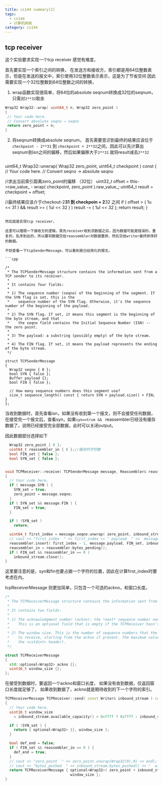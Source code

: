 ```yaml
---
title: cs144 summary(2)
tags:
  - cs144
  - 计算机网络
category: cs144
---
```

## tcp receiver

这个实验要求实现一个tcp receiver 感觉有难度，

首先要实现一个索引之间的转换，
在发送方和接收方，索引都是用64位整数表示，但是在发送的报文中，索引使用32位整数表示表示，这是为了节省空间
因此需要实现一个32位整数到64位整数之间的转换，

1. wrap函数实现很简单，将64位的absolute seqnum转换成32位的seqnum，只需对`2**32`取余
 ```cpp
Wrap32 Wrap32::wrap( uint64_t n, Wrap32 zero_point )
{
  // Your code here.
  // Convert absolute seqno → seqno
  return zero_point + n;
}
```
2. 将seqnum转换成absolute seqnum，
     首先需要意识到最终的结果应该位于`checkpoint - 2**31` 到 `checkpoint + 2**32`之间，因此可以先计算出seqnum到isn之间的偏移，然后如果偏移大于`2**31` 就将result减去`2**32` 
     ```cpp    
uint64_t Wrap32::unwrap( Wrap32 zero_point, uint64_t checkpoint ) const
{
  // Your code here.
  // Convert seqno → absolute seqno
 
  //求出当前索引距离zero_point的偏移 （32位）
  uint32_t offset = this->raw_value_ - wrap( checkpoint, zero_point ).raw_value_;
  uint64_t result = checkpoint + offset;
  
  //最终结果应该介于checkout-2**31   到  checkpoin + 2**32  之间
  if ( offset > ( 1u << 31 ) && result >= ( 1ul << 32 ) )
    result -= ( 1ul << 32 );
  return result;
}
```

然后就是实现tcp receiver，

这里可以理顺一下接收方的逻辑，首先receiver收到流数据之后，因为数据可能是错误的，重复的，乱序到达的，所以要将数据交给reassembler对数据重排，然后交给writer最终排序好的数据。

不妨查看一下tcpSenderMessage，可以看到是已经简化的报文。

```cpp

/*
 * The TCPSenderMessage structure contains the information sent from a TCP sender to its receiver.
 *
 * It contains four fields:
 *
 * 1) The sequence number (seqno) of the beginning of the segment. If the SYN flag is set, this is the
 *    sequence number of the SYN flag. Otherwise, it's the sequence number of the beginning of the payload.
 *
 * 2) The SYN flag. If set, it means this segment is the beginning of the byte stream, and that
 *    the seqno field contains the Initial Sequence Number (ISN) -- the zero point.
 *
 * 3) The payload: a substring (possibly empty) of the byte stream.
 *
 * 4) The FIN flag. If set, it means the payload represents the ending of the byte stream.
 */

struct TCPSenderMessage
{
  Wrap32 seqno { 0 };
  bool SYN { false };
  Buffer payload {};
  bool FIN { false };

  // How many sequence numbers does this segment use?
  size_t sequence_length() const { return SYN + payload.size() + FIN; }
};

```

当收到数据时，首先查看isn，如果没有收到第一个报文，则不会接受任何数据，在接受完一个报文后，查看syn，如果`syn==true && `  reassembler已经没有缓存数据了，说明已经接受完全部数据，此时可以关闭output。

因此数据部分选择如下
```cpp
  Wrap32 zero_point { 0 };
  uint64_t reassembler_in { 0 };//缓存的字符数
  bool FIN_set { false };
  bool SYN_set { false };
```

```cpp

void TCPReceiver::receive( TCPSenderMessage message, Reassembler& reassembler, Writer& inbound_stream )
{
  // Your code here.
  if ( message.SYN ) {
    SYN_set = true;
    zero_point = message.seqno;
  }
  if ( SYN_set && message.FIN ) {
    FIN_set = true;
  }

  if ( !SYN_set )
    return;

  uint64_t first_index = message.seqno.unwrap( zero_point, inbound_stream.bytes_pushed() ) + message.SYN;
  // cout << "first_index  " << first_index << " payload  " <<  message.payload.length()<< endl;
  reassembler.insert( first_index - 1, message.payload, FIN_set, inbound_stream );
  reassembler_in = reassembler.bytes_pending();
  if ( FIN_set && reassembler_in == 0 )
    inbound_stream.close();
}
```

这里要注意的是，syn和fin也要占据一个字符的位置，因此在计算first_index时要考虑在内。

tcpReceiverMessage 则更加简单，只包含一个可选的ackno，和窗口长度。

```cpp
/*
 * The TCPReceiverMessage structure contains the information sent from a TCP receiver to its sender.
 *
 * It contains two fields:
 *
 * 1) The acknowledgment number (ackno): the *next* sequence number needed by the TCP Receiver.
 *    This is an optional field that is empty if the TCPReceiver hasn't yet received the Initial Sequence Number.
 *
 * 2) The window size. This is the number of sequence numbers that the TCP receiver is interested
 *    to receive, starting from the ackno if present. The maximum value is 65,535 (UINT16_MAX from
 *    the <cstdint> header).
 */

struct TCPReceiverMessage
{
  std::optional<Wrap32> ackno {};
  uint16_t window_size {};
};

```

在接受到数据时，要返回一个ackno和窗口长度， 如果没有收到数据，仅返回窗口长度就足够了。
如果收到数据了，ackno就是期待收到的下一个字符的索引。

```cpp
TCPReceiverMessage TCPReceiver::send( const Writer& inbound_stream ) const
{
  // Your code here.
  uint16_t window_size
    = inbound_stream.available_capacity() > 0xffff ? 0xffff : inbound_stream.available_capacity();

  if ( !SYN_set ) {
    return { optional<Wrap32> {}, window_size };
  }

  bool def_end = false;
  if ( FIN_set && reassembler_in == 0 ) {
    def_end = true;
  }
  // cout << "zero_point  " << zero_point.unwrap(Wrap32(0),0) << endl;
  // cout << "bytes_pushed  " << inbound_stream.bytes_pushed() << "  window_size : " << window_size << endl;
  return TCPReceiverMessage { optional<Wrap32>( zero_point + inbound_stream.bytes_pushed() + SYN_set + def_end ),
                              window_size };
}
```


